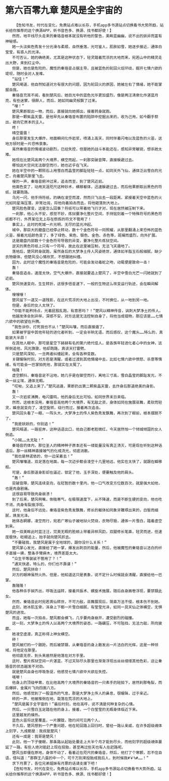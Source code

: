 # 第六百零九章 楚风是全宇宙的
        【告知书友，时代在变化，免费站点难以长存，手机app多书源站点切换看书大势所趋，站长给你推荐的这个换源APP，听书音色多、换源、找书都好使！】
       然而，地平线尽头走来的秦珞音根本就没有听他的警告，美眸蓝幽幽，说不出的妖异而富有神秘感。
       她一头淡紫色秀发十分光滑与柔顺，自然垂落，光可鉴人，肌肤如雪，她逐步接近，通体白莹莹，有惑人的光泽。
       不可否认，她的确绝美，尤其是这种状态下，轻灵踏着荒凉的大地而来，宛若山中的精灵走出大野，来到红尘中。
       但是，她也是危险的，魔性的秦珞音占据主导，且被蓝色的轮回火焰环绕，掘开七情六欲的堤坝，随时会对人发难。
       “站住！”
       楚风喝道，他自然知道对方有很大的问题，因为轮回火的原因，她被左右了情绪，她不能掌握自我。
       秦珞音充耳不闻，看到楚风后，她目光中的蓝色光华更加盛烈，像是两汪清泉化作湛蓝月亮，有些迷蒙，很醉人，而后，她如同幽灵般飘了过来。
       “嗖！”
       楚风果断取出一物，而后，直接就向她掷出，接着转身就跑。
       那是一颗紫晶天雷，是他早先从秦珞音布置的陷阱中挖掘出来的，收为己用，如今翻手祭出，砸向它原本的主人。
       咚！
       晴空雷霆！
       身后那里发生大爆炸，地面瞬间化作岩浆，喷涌上高天，同时伴着闪电以及蓝色的火苗，这地方顿时是一片恐怖景象。
       虽然秦珞音的情绪波动剧烈，已经失控，但是她的战斗本能还在，感知异常敏锐，想杀她太难。
       她现在比楚风高两个大境界，横空而起，一刹那突破音障，直接躲避过去。
       哪怕这片空间无法御空而行，她也近乎在飞天。
       她在半空中的一颗陨石上用雪白而晶莹的脚趾轻轻一点，如同天外飞仙，通体泛出雪白的光芒，向着楚风那里飞去。
       嗖的一声，秦珞音俯冲过来，追击而至，到了楚风近前。
       他面色变了，动用天涯咫尺这种妙术，横移躯体，迅速躲避过去，而后他果断取出黑色的符纸，就要跑路。
       乌光一闪，他手持符纸，的确在凌空而渡，然而只飞出去一段距离，紧接着天空中蓝色的火光如同星海压落，非常壮阔，将他向着拍击而去，将他砸落到大地上。
       楚风脸色骤变，这是怎么回事？符纸可以带着他飞行才对，现在居然被压制下来。
       一刹那，他心头不安，感觉不妙，炼狱要净化整片空间，手持铭刻着一个特殊符号的黑色符纸都不行，外界某位无上存在祭炼的符文不管用了！
       事实上，此时的死城一片光明，无尽的蓝光冲起。
       城中，那巨大的磨盘已经停止转动，数十个金色符号一同照耀，从那里翻涌上来恐怖的蓝色火苗，接着光焰颜色变了，多了绿色、紫色、银色、金色、赤色等，斑斓而盛烈，向外扩展。
       这是磨盘内部数十个金色符号导致的异变，要净化整片炼狱空间。
       逆天的黑色符纸上只有一个符号，故此在这里被压制，无法飞天遁地了。
       落地后，楚风转身就跑，虽然身后的大梦净土传人风姿绝世，通体如羊脂玉石般细腻，缺少衣物蔽体，但楚风没心情欣赏，不想跟她纠缠。
       因为，此时这个魔性的秦珞音是危险的，可能会发动毒蛇之吻，动辄便是致命一击！
       轰！
       秦珞音追击，速度太快，空气大爆炸，直接就要追上楚风了，半空中雪白光芒一闪她就到了近前。
       楚风快速变向，生生转折，这很多倍音速下，一般的生物这么改变运行轨迹，会在瞬间解体。
       嗖嗖嗖！
       楚风留下一道又一道残影，在这片荒凉的大地上出没，不时换位，从一地到另一地。
       但是，身后的女人太快了。
       “你能不能矜持点，光着屁股乱跑，有意思吗？！”楚风以精神传音，讽刺大梦净土的传人。
       他越发体会到异样，深感不安，对方这是无法控制自身了，将他当成猎物，那应该是……七情六欲中的欲望在升腾。
       “我告诉你，打死我也不从！”楚风叫嚷，而后直接遁了。
       如果被宇宙中其他年轻的进化者听到，一定会半晌无语，而后感叹，这个魔头……特么的，真能装大半蒜！
       在其他人眼中，那可是星空下赫赫有名的第六绝代佳人，是各族年轻进化者心中的女神，这样倒追他，风光旖旎，他却跑路，真该天打雷劈。
       只是楚风深知，一旦两者纠缠起来，会有各种变数。
       关键暧昧时刻，对方若是清醒，或者过渡到其他情绪中去，比如七情六欲中愤怒、杀意等情绪，有可能会一巴掌拍死他，那就实在太冤了。
       嗡隆！
       虚空颤抖，秦珞音足不沾地，她几乎是在御空而行，离地三寸高，雪白晶莹的脚趾发光，不染一丝尘埃，通体无暇。
       “哎呦，又追上来了。”楚风逃遁，果断扔出第二颗紫晶天雷，去炸身后那道绝美的身影。
       轰！
       又一次岩浆沸腾，电闪雷鸣，他的身后无比可怕，如同世界末日来临。
       然而，这根本没用，秦珞音高他两个大境界，有无敌之资，身体如同在施展巫舞，柔软而轻灵，瞬息就变向了，凌空旋转，绕行而过，接着再次追击。
       楚风回头看了一眼，一阵头大，大梦净土的传人紫色秀发飘舞，再次到了眼前，根本摆脱不了。
       “我是妖妖的，你别追！”
       楚风喊道，一路狂奔，这种话语出口，他自己都老脸微红，今天居然怕一个倾城倾国的女人倒追。
       “小贼……太无耻！”
       秦珞音的体内，那位圣人的精神种子原本还有一缕能量没有真正溃灭，可是现在听到这种话语后，那一丝精神直接被气的化成流光，彻底消散。
       “我也是林诺依的，你一边呆着去！”
       楚风嚷嚷道，双足落在地面，每一次迈步都会凌空十几里地远，他实在太快了，就跟在瞬移般。
       可是，身后那道身影却在逼近，锁定了他，玉手深处，便要触及他的肩头。
       “轰！”
       突破音障，楚风连续变向，在短暂的数十里内，他一口气改变方位数百次，就是强大如他，也是肉身剧痛。
       这很容易导致肉身崩溃！
       到了后来，楚风咧嘴，倒吸寒气，在极限速度下，从不降速，而是不断生硬的变向，他也吃不消，肉身有裂痕浮现。
       这时，他身后不远处，秦珞音紫色秀发飘舞，修长的躯体如同象牙雕琢出来的，白皙而细腻，焕发光泽。
       她体态婀娜，凌空而行，宛若广寒仙子被地狱火焚烧，衣物尽毁，通体一片雪白，踏着虚空到来。
       她一双美眸此时蓝汪汪，完美无暇的脸颊上带着异样风韵，双腿修长笔直，轻灵而进，但速度极快，眨眼追上，抬手就向楚风抓去。
       “不要碰我，我楚风是属于全地球的，跟你没什么关系！”
       楚风掌心发光，直接给了她一掌，爆发出刺目的能量，然后，他被魔性的秦珞音以洁白的纤手直接一拂，整条手臂麻木，境界差距太大。
       “众生平等袈裟不管用了？！”
       “通天快递，特么的，你们也不靠谱！”
       然后，楚风拼命！
       对方的眼神虽然火热，但是，他知道这只是表象，说不定什么时候就会清醒，直接给他一巴掌。
       轰隆隆！
       他各种杀手锏齐出，呼吸法运转，接着共振术、螺旋术施展，随后自身画卷浮现，要禁锢此女。
       然而，秦珞音此时宛若真仙转世，不可力敌，巫舞展现后，简直万法不侵，根本伤不到她。
       此刻，她冰肌玉骨，浑身上下都一片雪白细腻，有莹莹光泽，如同一具天仙之体横空，无惧楚风的进攻。
       而且，她每一次拍击，楚风都会横飞，几乎要肉身崩开，遭受剧烈的碰撞。
       这一刻，大梦净土的传人以高两个大境界的姿态，一路碾压，不可阻挡，无法力敌，所向披靡。
       她凌空虚渡，真正称得上神女横空。
       砰！
       楚风被打的一个踉跄，而后被禁锢，从秦珞音的身上散发出一片洁白的光辉，这是一种领域，将他定在那里。
       他彻底无奈，到头来居然是他落在对方手里。
       这时，整片炼狱空间一片湛蓝，不过天际尽头那里也渐渐浮现出丝丝缕缕其他色彩，这让秦珞音的状态越发不对劲。
       就是楚风自身也呼吸急促，他感觉七情六欲中大欲在失控。
       喀嚓！
       他身上的顶级甲胄，在比他高两个大境界的秦珞音的一只素手的轻拍下，居然刹那龟裂，而后爆碎，金属片飞向四面八方。
       然后，他感觉到了一股温热的气息，那是大梦净土传人的鼻息，很暧昧，过于亲近。
       砰的一声，他被推倒在地，栽落在荒凉的大地上。
       “楚风是属于全宇宙的！”最后时刻，他在高呼，说不清是何种复杂的心情。
       然后，一只雪白玉足踏在他的身上，接着，一个白莹莹的无暇身体临近下来。
       这里越发的燥热。
       蓝色火苗将这里覆盖，一片朦胧，隐约间可见两个人。
       不久后，楚风想到一个严重问题，他在轮回路上回归时，曾经一路认亲戚，在许多超级魂体上刻字，九成都是：我叔是楚风！
       还有一成是：我哥是楚风！
       此刻，他一下子傻眼，那条路从起始处要走上大半个月才能到尽头，而他刻字的超级魂体蔓延了一路，有些人绝对能赶上现在投胎，甚至再过些天也有人在赶路呢。
       楚风当即僵在原地，身体不动了，看着近在咫尺的秦珞音，然后，他打了个寒颤，忍不住自语，怪叫道：“那群王八蛋的中一个，可千万别来投胎成我后人，到时候我#￥%#……！”
       求下月票了，各位兄弟姐妹有月票的话请支援下吧！
       【告知书友，时代在变化，免费站点难以长存，手机app多书源站点切换看书大势所趋，站长给你推荐的这个换源APP，听书音色多、换源、找书都好使！】